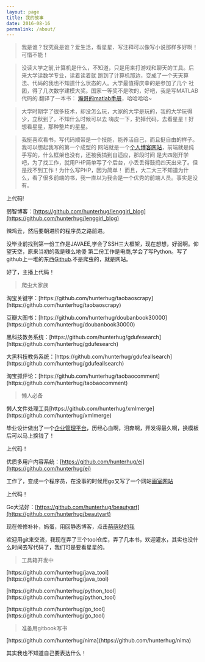 ```yaml
---
layout: page
title: 我的故事
date: 2016-08-16
permalink: /about/
---
```


>我是谁？我究竟是谁？爱生活，看星星．写注释可以像写小说那样多好啊！可惜不能！

>没读大学之前,计算机是什么，不知道，只是用来打游戏和聊天的工具。后来大学读数学专业，读着读着就
跑到了计算机那边，变成了一个天天算法、代码的我也不知道什么状态的人。大学最值得庆幸的是参加了几个
社团，得了几次数学建模大奖。国家一等奖不是吹的，好吧，我是写MATLAB代码的.翻译了一本书：
[瀚哥的matlab手册](http://www.lenggirl.com/matlab.pdf)，哈哈哈哈~

>大学时期学了很多技术，却没怎么玩，大家的大学是玩的，我的大学玩得少，立秋到了，不知什么时候可以去
嗨皮一下，扔掉代码，去看星星！好想看星星，那种整片的星星。

>我挺喜欢看书，写代码顺带是一个技能，能养活自己，而且挺自由的样子。我可以想起我写的第一个成型的
网站就是一个[个人博客网站](http://php.lenggirl.com/)，前端就是纯手写的，什么框架也没有，还被我搞到自适应，那段时间
是大四刚开学吧，为了找工作，就用PHP简单写了个后台，小丢丢得鼓捣四天出来了。但是找不到工作！为什么写PHP，因为简单！
而且，大二大三不知道为什么，看了很多前端的书，我一直以为我会是一个优秀的前端人员。事实是没有。

上代码!

弱智博客：[https://github.com/hunterhug/lenggirl_blog](https://github.com/hunterhug/lenggirl_blog)

辣鸡丑，然后要朝进阶的程序员之路前进。

没毕业前找到第一份工作是JAVAEE,学会了SSH三大框架，现在想想，好弱啊。仰望天空，原来当初的我是辣么地傻
第二份工作是电商,学会了写Python。写了github上一堆的东西[Github](https://www.github.com/hunterhug).不是爬虫的，就是网站。

好了，主播上代码！

> 爬虫大家族
<p>淘宝关键字：[https://github.com/hunterhug/taobaoscrapy](https://github.com/hunterhug/taobaoscrapy)
<p>豆瓣大图书：[https://github.com/hunterhug/doubanbook30000](https://github.com/hunterhug/doubanbook30000)
<p>黑科技教务系统：[https://github.com/hunterhug/gdufesearch](https://github.com/hunterhug/gdufesearch)
<p>大黑科技教务系统：[https://github.com/hunterhug/gdufeallsearch](https://github.com/hunterhug/gdufeallsearch)
<p>淘宝抓评论：[https://github.com/hunterhug/taobaocomment](https://github.com/hunterhug/taobaocomment)

>懒人必备
<p>懒人文件处理工具[https://github.com/hunterhug/xmlmerge](https://github.com/hunterhug/xmlmerge)

毕业设计做出了一个[企业管理平台](http://ei.lenggirl.com/)，历经心血啊，泪奔啊，开发得最久啊，换模板后可以马上换钱了！

上代码！

优质多用户内容系统：[https://github.com/hunterhug/ei](https://github.com/hunterhug/ei)

工作了，变成一个程序员，在没事的时候用go又写了一个网站[画室网站](http://beauty.lenggirl.com/)

上代码！

Go大法好：[https://github.com/hunterhug/beautyart](https://github.com/hunterhug/beautyart)

现在修修补补，妈蛋，用回静态博客，点击[萌萌哒的我](https://github.com/hunterhug/hunterhug.github.io)

欢迎用git来交流，我现在弄了三个tool仓库，弄了几本书，欢迎灌水，其实也没什么时间去写代码了，我们可是要看星星的。

>工具箱开发中
<p>[https://github.com/hunterhug/java_tool](https://github.com/hunterhug/java_tool)
<p>[https://github.com/hunterhug/python_tool](https://github.com/hunterhug/python_tool)
<p>[https://github.com/hunterhug/go_tool](https://github.com/hunterhug/go_tool)

>准备用gitbook写书
<p>[https://github.com/hunterhug/nima](https://github.com/hunterhug/nima)

其实我也不知道自己要表达什么！

<img alt="" src="https://raw.githubusercontent.com/hunterhug/hunterhug.github.io/master/img/mylove.jpg"/>


